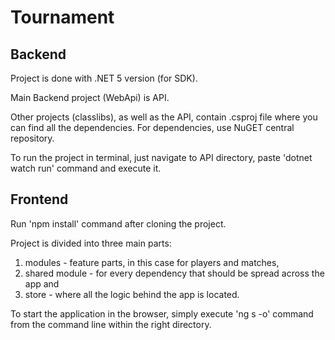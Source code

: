 # Tournament

## Backend ##

Project is done with .NET 5 version (for SDK).

Main Backend project (WebApi) is API.

Other projects (classlibs), as well as the API, contain .csproj file where you can find all the dependencies. For dependencies, use NuGET central repository.

To run the project in terminal, just navigate to API directory, paste 'dotnet watch run' command and execute it.

## Frontend ##
Run 'npm install' command after cloning the project.

Project is divided into three main parts:
1. modules - feature parts, in this case for players and matches, 
2. shared module - for every dependency that should be spread across the app and
3. store - where all the logic behind the app is located.

To start the application in the browser, simply execute 'ng s -o' command from the command line within the right directory.
